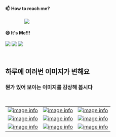 #### 📫 How to reach me?
<a href="mailto:thquddnr123@gmail.com">
    <img 
        src="https://img.shields.io/badge/Gmail-d14836?style=flat-square&logo=Gmail&logoColor=white&link=mailto:thquddnr123@gmail.com"
        style="height : auto; margin-left : 60px; margin-right : 60px;"/>
</a>

#### 😄 It's Me!!!

<a href="https://cybecho.notion.site/SBU-s-Archives-854ccd3338c2456a867956f26143998a" target="_blank"><img src="https://img.shields.io/badge/Portfolio-303030?style=for-the-badge&logo=Notion&logoColor=white"/></a>
<a href="https://www.instagram.com/junk_warrior_vintage/" target="_blank"><img src="https://img.shields.io/badge/@junk_warrir_vintage-E4405F?style=for-the-badge&logo=Instagram&logoColor=white"/></a>
<a href="https://www.behance.net/thquddnr125654" target="_blank"><img src="https://img.shields.io/badge/Behance-1769FF?style=for-the-badge&logo=Behance&logoColor=white"/></a>

</br>

## 하루에 여러번 이미지가 변해요
### 뭔가 있어 보이는 이미지를 감상해 봅시다

<!--
마크업 바로보기 사이트
https://dillinger.io/ 
-->
 <br/> <table>
<tr>
<td><a href='http://www.lomando.com/nyanyanyanyahn.html'><img src='https://www.random-art.org/img/large/416572.jpg' title='image info'></a></td>
<td><a href='http://www.lomando.com/9gu0omn0obyea.html'><img src='https://www.random-art.org/img/large/415852.jpg' title='image info'></a></td>
<td><a href='http://www.lomando.com/chaos.html'><img src='https://www.random-art.org/img/large/417000.jpg' title='image info'></a></td>
</tr>
<tr>
<td><a href='http://www.lomando.com/9gu0omn0obyea.html'><img src='https://www.random-art.org/img/large/417455.jpg' title='image info'></a></td>
<td><a href='http://www.lomando.com/chaos.html'><img src='https://www.random-art.org/img/large/417256.jpg' title='image info'></a></td>
<td><a href='http://www.lomando.com/9gu0omn0obyea.html'><img src='https://www.random-art.org/img/large/416622.jpg' title='image info'></a></td>
</tr>
<tr>
<td><a href='http://www.lomando.com/9gu0omn0obyea.html'><img src='https://www.random-art.org/img/large/416869.jpg' title='image info'></a></td>
<td><a href='http://www.lomando.com/nyanyanyanyahn.html'><img src='https://www.random-art.org/img/large/416696.jpg' title='image info'></a></td>
<td><a href='http://www.lomando.com/chaos.html'><img src='https://www.random-art.org/img/large/415544.jpg' title='image info'></a></td>
</tr>
</table>
